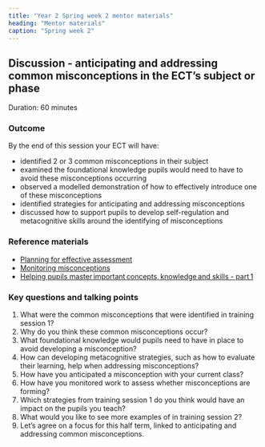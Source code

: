 ```yaml
---
title: "Year 2 Spring week 2 mentor materials"
heading: "Mentor materials"
caption: "Spring week 2"
---
```


## Discussion - anticipating and addressing common misconceptions in the ECT’s subject or phase

Duration: 60 minutes

### Outcome

By the end of this session your ECT will have:
- identified 2 or 3 common misconceptions in their subject  
- examined the foundational knowledge pupils would need to have to avoid these misconceptions occurring  
- observed a modelled demonstration of how to effectively introduce one of these misconceptions  
- identified strategies for anticipating and addressing misconceptions  
- discussed how to support pupils to develop self-regulation and metacognitive skills around the identifying of misconceptions 

### Reference materials

- [Planning for effective assessment](https://support-for-early-career-teachers.education.gov.uk/teach-first/year-1-how-can-you-use-assessment-and-feedback-to-greatest-effect/spring-week-2-ect-session-overview/)  
- [Monitoring misconceptions](https://support-for-early-career-teachers.education.gov.uk/teach-first/year-1-how-can-you-use-assessment-and-feedback-to-greatest-effect/spring-week-3-ect-session-overview/)   
- [Helping pupils master important concepts, knowledge and skills - part 1](https://support-for-early-career-teachers.education.gov.uk/teach-first/year-1-how-to-design-a-coherent-curriculum/summer-week-4-ect-session-overview/)   

### Key questions and talking points

1. What were the common misconceptions that were identified in training session 1?  
2. Why do you think these common misconceptions occur?  
3. What foundational knowledge would pupils need to have in place to avoid developing a misconception?  
4. How can developing metacognitive strategies, such as how to evaluate their learning, help when addressing misconceptions?  
5. How have you anticipated a misconception with your current class?  
6. How have you monitored work to assess whether misconceptions are forming?  
7. Which strategies from training session 1 do you think would have an impact on the pupils you teach? 
8. What would you like to see more examples of in training session 2?  
9. Let’s agree on a focus for this half term, linked to anticipating and addressing common misconceptions. 